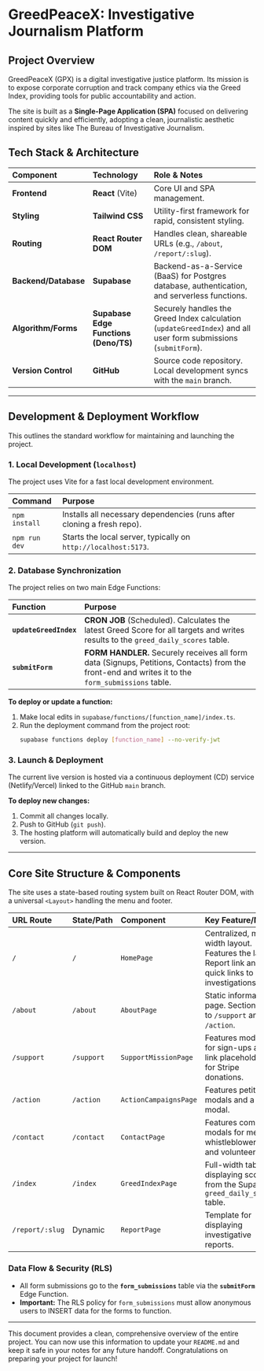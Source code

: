 # GreedPeaceX: Investigative Journalism Platform

## Project Overview

GreedPeaceX (GPX) is a digital investigative justice platform. Its mission is to expose corporate corruption and track company ethics via the Greed Index, providing tools for public accountability and action.

The site is built as a **Single-Page Application (SPA)** focused on delivering content quickly and efficiently, adopting a clean, journalistic aesthetic inspired by sites like The Bureau of Investigative Journalism.

## Tech Stack & Architecture

| Component | Technology | Role & Notes |
| :--- | :--- | :--- |
| **Frontend** | **React** (Vite) | Core UI and SPA management. |
| **Styling** | **Tailwind CSS** | Utility-first framework for rapid, consistent styling. |
| **Routing** | **React Router DOM** | Handles clean, shareable URLs (e.g., `/about`, `/report/:slug`). |
| **Backend/Database** | **Supabase** | Backend-as-a-Service (BaaS) for Postgres database, authentication, and serverless functions. |
| **Algorithm/Forms** | **Supabase Edge Functions (Deno/TS)** | Securely handles the Greed Index calculation (`updateGreedIndex`) and all user form submissions (`submitForm`). |
| **Version Control** | **GitHub** | Source code repository. Local development syncs with the `main` branch. |

-----

## Development & Deployment Workflow

This outlines the standard workflow for maintaining and launching the project.

### 1\. Local Development (`localhost`)

The project uses Vite for a fast local development environment.

| Command | Purpose |
| :--- | :--- |
| `npm install` | Installs all necessary dependencies (runs after cloning a fresh repo). |
| `npm run dev` | Starts the local server, typically on `http://localhost:5173`. |

### 2\. Database Synchronization

The project relies on two main Edge Functions:

| Function | Purpose |
| :--- | :--- |
| **`updateGreedIndex`** | **CRON JOB** (Scheduled). Calculates the latest Greed Score for all targets and writes results to the `greed_daily_scores` table. |
| **`submitForm`** | **FORM HANDLER.** Securely receives all form data (Signups, Petitions, Contacts) from the front-end and writes it to the `form_submissions` table. |

**To deploy or update a function:**

1.  Make local edits in `supabase/functions/[function_name]/index.ts`.
2.  Run the deployment command from the project root:
    ```bash
    supabase functions deploy [function_name] --no-verify-jwt
    ```

### 3\. Launch & Deployment

The current live version is hosted via a continuous deployment (CD) service (Netlify/Vercel) linked to the GitHub `main` branch.

**To deploy new changes:**

1.  Commit all changes locally.
2.  Push to GitHub (`git push`).
3.  The hosting platform will automatically build and deploy the new version.

-----

## Core Site Structure & Components

The site uses a state-based routing system built on React Router DOM, with a universal `<Layout>` handling the menu and footer.

| URL Route | State/Path | Component | Key Feature/Notes |
| :--- | :--- | :--- | :--- |
| `/` | `/` | `HomePage` | Centralized, max-width layout. Features the latest Report link and quick links to investigations. |
| `/about` | `/about` | `AboutPage` | Static informational page. Sections link to `/support` and `/action`. |
| `/support` | `/support` | `SupportMissionPage` | Features modals for sign-ups and link placeholders for Stripe donations. |
| `/action` | `/action` | `ActionCampaignsPage` | Features petition modals and a share modal. |
| `/contact` | `/contact` | `ContactPage` | Features complex modals for media, whistleblowers, and volunteers. |
| `/index` | `/index` | `GreedIndexPage` | Full-width table displaying scores from the Supabase `greed_daily_scores` table. |
| `/report/:slug` | Dynamic | `ReportPage` | Template for displaying investigative reports. |

### Data Flow & Security (RLS)

  * All form submissions go to the **`form_submissions`** table via the **`submitForm`** Edge Function.
  * **Important:** The RLS policy for `form_submissions` must allow anonymous users to INSERT data for the forms to function.

-----

This document provides a clean, comprehensive overview of the entire project. You can now use this information to update your `README.md` and keep it safe in your notes for any future handoff. Congratulations on preparing your project for launch\!
